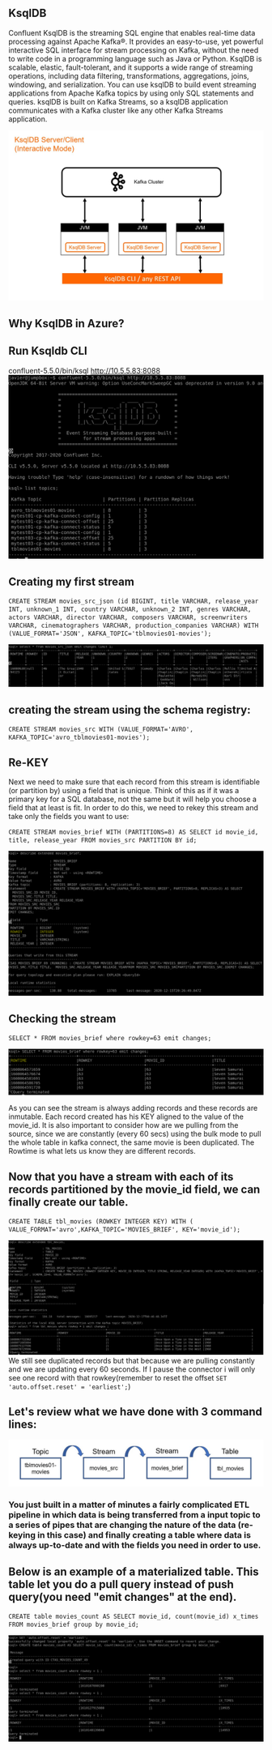 ## KsqlDB
Confluent KsqlDB is the streaming SQL engine that enables real-time data processing against Apache Kafka®. It provides an easy-to-use, yet powerful interactive SQL interface for stream processing on Kafka, without the need to write code in a programming language such as Java or Python. KsqlDB is scalable, elastic, fault-tolerant, and it supports a wide range of streaming operations, including data filtering, transformations, aggregations, joins, windowing, and serialization. You can use ksqlDB to build event streaming applications from Apache Kafka topics by using only SQL statements and queries. ksqlDB is built on Kafka Streams, so a ksqlDB application communicates with a Kafka cluster like any other Kafka Streams application.

![diagram](https://github.com/javierromancsa/images/blob/main/ksqldb-diagram.JPG)

## Why KsqlDB in Azure?


## Run Ksqldb CLI 
confluent-5.5.0/bin/ksql http://10.5.5.83:8088
![diagram](https://github.com/javierromancsa/images/blob/main/cp-ksqldb-01.png)

## Creating my first stream
```
CREATE STREAM movies_src_json (id BIGINT, title VARCHAR, release_year INT, unknown_1 INT, country VARCHAR, unknown_2 INT, genres VARCHAR,  actors VARCHAR, director VARCHAR, composers VARCHAR, screenwriters VARCHAR, cinematographers VARCHAR, production_companies VARCHAR) WITH (VALUE_FORMAT='JSON', KAFKA_TOPIC='tblmovies01-movies');
```
![diagram](https://github.com/javierromancsa/images/blob/main/cp-ksqldb-02.png)

## creating the stream using the schema registry:
```
CREATE STREAM movies_src WITH (VALUE_FORMAT='AVRO', KAFKA_TOPIC='avro_tblmovies01-movies');
```
## Re-KEY
Next we need to make sure that each record from this stream is identifiable (or partition by) using a field that is unique. Think of this as if it was a primary key for a SQL database, not the same but it will help you choose a field that at least is fit. In order to do this, we need to rekey this stream and take only the fields you want to use:
```
CREATE STREAM movies_brief WITH (PARTITIONS=8) AS SELECT id movie_id, title, release_year FROM movies_src PARTITION BY id;
```
![diagram](https://github.com/javierromancsa/images/blob/main/cp-ksqldb-03.png)

## Checking the stream
```
SELECT * FROM movies_brief where rowkey=63 emit changes;
```
![diagram](https://github.com/javierromancsa/images/blob/main/cp-ksqldb-04.png)

As you can see the stream is always adding records and these records are inmutable. Each record created has his KEY aligned to the value of the movie_id. It is also important to consider how are we pulling from the source, since we are constantly (every 60 secs) using the bulk mode to pull the whole table in kafka connect, the same movie is been duplicated. The Rowtime is what lets us know they are different records.

## Now that you have a stream with each of its records partitioned by the movie_id field, we can finally create our table. 
```
CREATE TABLE tbl_movies (ROWKEY INTEGER KEY) WITH ( VALUE_FORMAT='avro',KAFKA_TOPIC='MOVIES_BRIEF', KEY='movie_id');
```
![diagram](https://github.com/javierromancsa/images/blob/main/cp-ksqldb-05.png)
We still see duplicated records but that because we are pulling constantly and we are updating every 60 seconds. If I pause the connector i will only see one record with that rowkey(remember to reset the offset ```SET 'auto.offset.reset' = 'earliest';```)

## Let's review what we have done with 3 command lines:
![diagram](https://github.com/javierromancsa/images/blob/main/ksqldb-pipelines.jpg)
### You just built in a matter of minutes a fairly complicated ETL pipeline in which data is being transferred from a input topic to a series of pipes that are changing the nature of the data (re-keying in this case) and finally creating a table where data is always up-to-date and with the fields you need in order to use.

## Below is an example of a materialized table. This table let you do a pull query instead of push query(you need "emit changes" at the end).
```
CREATE table movies_count AS SELECT movie_id, count(movie_id) x_times FROM movies_brief group by movie_id;
```
![diagram](https://github.com/javierromancsa/images/blob/main/cp-ksqldb-06.png)
